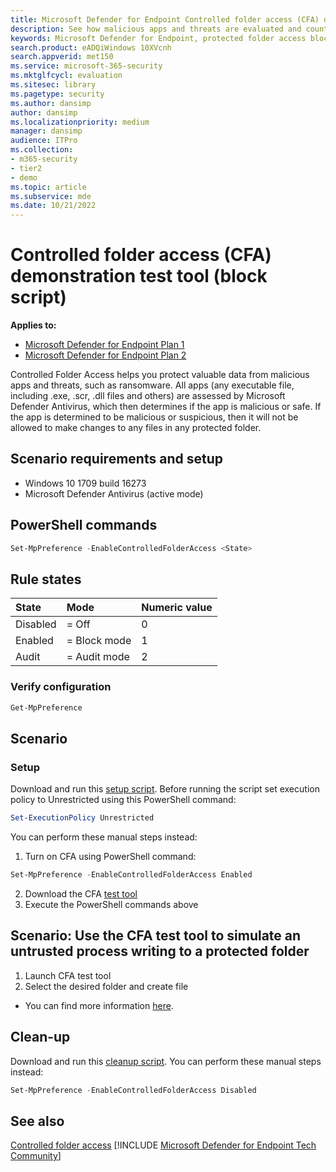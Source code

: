 ```yaml
---
title: Microsoft Defender for Endpoint Controlled folder access (CFA) demonstration test tool
description: See how malicious apps and threats are evaluated and countered by Microsoft Defender Antivirus.
keywords: Microsoft Defender for Endpoint, protected folder access blocked, detect suspicious files, detect suspicious apps, 
search.product: eADQiWindows 10XVcnh
search.appverid: met150
ms.service: microsoft-365-security
ms.mktglfcycl: evaluation
ms.sitesec: library
ms.pagetype: security
ms.author: dansimp
author: dansimp
ms.localizationpriority: medium
manager: dansimp
audience: ITPro
ms.collection:
- m365-security
- tier2
- demo
ms.topic: article
ms.subservice: mde
ms.date: 10/21/2022
---
```


# Controlled folder access (CFA) demonstration test tool (block script)

**Applies to:**

- [Microsoft Defender for Endpoint Plan 1](https://go.microsoft.com/fwlink/p/?linkid=2154037)
- [Microsoft Defender for Endpoint Plan 2](https://go.microsoft.com/fwlink/p/?linkid=2154037)

Controlled Folder Access helps you protect valuable data from malicious apps and threats, such as ransomware. All apps (any executable file, including .exe, .scr, .dll files and others) are assessed by Microsoft Defender Antivirus, which then determines if the app is malicious or safe. If the app is determined to be malicious or suspicious, then it will not be allowed to make changes to any files in any protected folder.

## Scenario requirements and setup

- Windows 10 1709 build 16273
- Microsoft Defender Antivirus (active mode)

## PowerShell commands

```powershell
Set-MpPreference -EnableControlledFolderAccess <State>
```

## Rule states

|State | Mode| Numeric value |
|:---|:---|:---|
| Disabled | = Off | 0 |
| Enabled | = Block mode | 1 |
| Audit | = Audit mode | 2 |

### Verify configuration

```powershell
Get-MpPreference
```

## Scenario

### Setup

Download and run this [setup script](https://demo.wd.microsoft.com/Content/CFA_SetupScript.zip). Before running the script set execution policy to Unrestricted using this PowerShell command:

```powershell
Set-ExecutionPolicy Unrestricted
```

You can perform these manual steps instead:

1. Turn on CFA using PowerShell command:

  ```powershell
  Set-MpPreference -EnableControlledFolderAccess Enabled
  ```

2. Download the CFA [test tool](https://demo.wd.microsoft.com/Content/CFAtool.exe)
3. Execute the PowerShell commands above

## Scenario: Use the CFA test tool to simulate an untrusted process writing to a protected folder

1. Launch CFA test tool
2. Select the desired folder and create file
- You can find more information [here](/microsoft-365/security/defender-endpoint/evaluate-controlled-folder-access).

## Clean-up

Download and run this [cleanup script](https://demo.wd.microsoft.com/Content/ASR_CFA_CleanupScript.zip). You can perform these manual steps instead:

```powershell
Set-MpPreference -EnableControlledFolderAccess Disabled
```

## See also
[Controlled folder access](/windows/threat-protection/windows-defender-exploit-guard/controlled-folders-exploit-guard)
[!INCLUDE [Microsoft Defender for Endpoint Tech Community](../../includes/defender-mde-techcommunity.md)]
